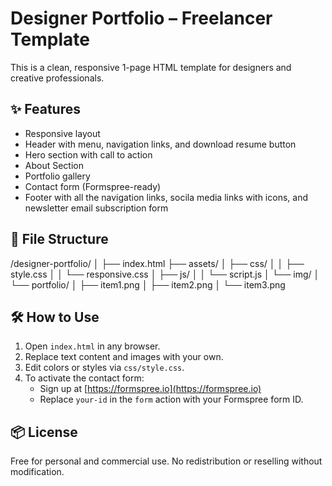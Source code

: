 # Designer Portfolio – Freelancer Template

This is a clean, responsive 1-page HTML template for designers and creative professionals.

## ✨ Features
- Responsive layout
- Header with menu, navigation links, and download resume button
- Hero section with call to action
- About Section 
- Portfolio gallery
- Contact form (Formspree-ready)
- Footer with all the navigation links, socila media links with icons, and newsletter email subscription form

## 📂 File Structure

/designer-portfolio/
│
├── index.html
├── assets/
│   ├── css/
│   │   ├── style.css
│   │   └── responsive.css
│   ├── js/
│   │   └── script.js
│   └── img/
│       └── portfolio/
│           ├── item1.png
│           ├── item2.png
│           └── item3.png

## 🛠 How to Use
1. Open `index.html` in any browser.
2. Replace text content and images with your own.
3. Edit colors or styles via `css/style.css`.
4. To activate the contact form:
   - Sign up at [https://formspree.io](https://formspree.io)
   - Replace `your-id` in the `form` action with your Formspree form ID.

## 📦 License
Free for personal and commercial use. No redistribution or reselling without modification.